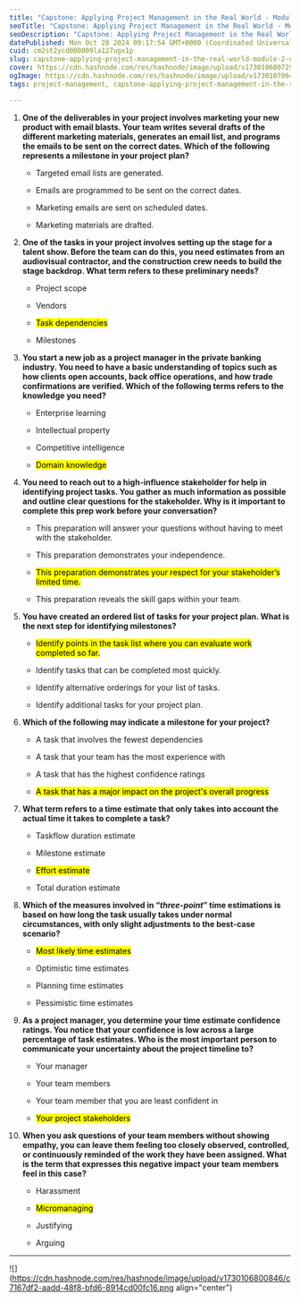 ```yaml
---
title: "Capstone: Applying Project Management in the Real World - Module 2 Challenge"
seoTitle: "Capstone: Applying Project Management in the Real World - Module 2 Cha"
seoDescription: "Capstone: Applying Project Management in the Real World - Module 2 Challenge"
datePublished: Mon Oct 28 2024 09:17:54 GMT+0000 (Coordinated Universal Time)
cuid: cm2st2ycd000009la127ugx1p
slug: capstone-applying-project-management-in-the-real-world-module-2-challenge
cover: https://cdn.hashnode.com/res/hashnode/image/upload/v1730106807292/463a1374-c940-4785-8ea3-a3067a9dc0c6.png
ogImage: https://cdn.hashnode.com/res/hashnode/image/upload/v1730107064225/741eb9e7-b07e-4b7c-8f74-772da192bf92.png
tags: project-management, capstone-applying-project-management-in-the-real-world-module-2-challenge

---
```


1. **One of the deliverables in your project involves marketing your new product with email blasts. Your team writes several drafts of the different marketing materials, generates an email list, and programs the emails to be sent on the correct dates. Which of the following represents a milestone in your project plan?**
    
    * Targeted email lists are generated.
        
    * Emails are programmed to be sent on the correct dates.
        
    * Marketing emails are sent on scheduled dates.
        
    * Marketing materials are drafted.
        
2. **One of the tasks in your project involves setting up the stage for a talent show. Before the team can do this, you need estimates from an audiovisual contractor, and the construction crew needs to build the stage backdrop. What term refers to these preliminary needs?**
    
    * Project scope
        
    * Vendors
        
    * <mark>Task dependencies</mark>
        
    * Milestones
        
3. **You start a new job as a project manager in the private banking industry. You need to have a basic understanding of topics such as how clients open accounts, back office operations, and how trade confirmations are verified. Which of the following terms refers to the knowledge you need?**
    
    * Enterprise learning
        
    * Intellectual property
        
    * Competitive intelligence
        
    * <mark>Domain knowledge</mark>
        
4. **You need to reach out to a high-influence stakeholder for help in identifying project tasks. You gather as much information as possible and outline clear questions for the stakeholder. Why is it important to complete this prep work before your conversation?**
    
    * This preparation will answer your questions without having to meet with the stakeholder.
        
    * This preparation demonstrates your independence.
        
    * <mark>This preparation demonstrates your respect for your stakeholder’s limited time.</mark>
        
    * This preparation reveals the skill gaps within your team.
        
5. **You have created an ordered list of tasks for your project plan. What is the next step for identifying milestones?**
    
    * <mark>Identify points in the task list where you can evaluate work completed so far.</mark>
        
    * Identify tasks that can be completed most quickly.
        
    * Identify alternative orderings for your list of tasks.
        
    * Identify additional tasks for your project plan.
        
6. **Which of the following may indicate a milestone for your project?**
    
    * A task that involves the fewest dependencies
        
    * A task that your team has the most experience with
        
    * A task that has the highest confidence ratings
        
    * <mark>A task that has a major impact on the project's overall progress</mark>
        
7. **What term refers to a time estimate that only takes into account the actual time it takes to complete a task?**
    
    * Taskflow duration estimate
        
    * Milestone estimate
        
    * <mark>Effort estimate</mark>
        
    * Total duration estimate
        
8. **Which of the measures involved in “*three-point*” time estimations is based on how long the task usually takes under normal circumstances, with only slight adjustments to the best-case scenario?**
    
    * <mark>Most likely time estimates</mark>
        
    * Optimistic time estimates
        
    * Planning time estimates
        
    * Pessimistic time estimates
        
9. **As a project manager, you determine your time estimate confidence ratings. You notice that your confidence is low across a large percentage of task estimates. Who is the most important person to communicate your uncertainty about the project timeline to?**
    
    * Your manager
        
    * Your team members
        
    * Your team member that you are least confident in
        
    * <mark>Your project stakeholders</mark>
        
10. **When you ask questions of your team members without showing empathy, you can leave them feeling too closely observed, controlled, or continuously reminded of the work they have been assigned. What is the term that expresses this negative impact your team members feel in this case?**
    
    * Harassment
        
    * <mark>Micromanaging</mark>
        
    * Justifying
        
    * Arguing
        

---

![](https://cdn.hashnode.com/res/hashnode/image/upload/v1730106800846/c7167df2-aadd-48f8-bfd6-8914cd00fc16.png align="center")